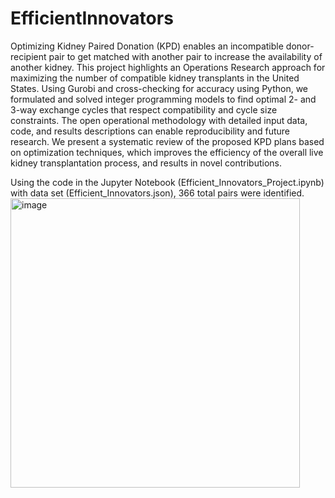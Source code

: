 # EfficientInnovators

Optimizing Kidney Paired Donation (KPD) enables an incompatible donor-recipient pair to get matched with another pair to increase the availability of another kidney. This project highlights an Operations Research approach for maximizing the number of compatible kidney transplants in the United States. Using Gurobi and cross-checking for accuracy using Python, we formulated and solved integer programming models to find optimal 2- and 3-way exchange cycles that respect compatibility and cycle size constraints. The open operational methodology with detailed input data, code, and results descriptions can enable reproducibility and future research. We present a systematic review of the proposed KPD plans based on optimization techniques, which improves the efficiency of the overall live kidney transplantation process, and results in novel contributions. 

Using the code in the Jupyter Notebook (Efficient_Innovators_Project.ipynb) with data set (Efficient_Innovators.json), 366 total pairs were identified. 
<img width="463" alt="image" src="https://github.com/user-attachments/assets/8b142ba1-0ca4-4174-a6c2-a0d664c8159f">
